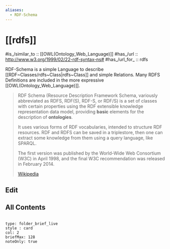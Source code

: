 ```yaml
---
aliases:
  - RDF-Schema
---
```

# [[rdfs]] 


#is_/similar_to :: [[OWL(Ontology_Web_Language)]] 
#has_/url :: http://www.w3.org/1999/02/22-rdf-syntax-ns#
#has_/url_for_ :: rdfs 


RDF-Schema is a simple Language to describe [[RDF~Classes/rdfs~Class|rdfs~Class]] and simple Relations. 
Many RDFS Definitions are included in the more expressive [[OWL(Ontology_Web_Language)]].

> RDF Schema (Resource Description Framework Schema, 
> variously abbreviated as RDFS, RDF(S), RDF-S, or RDF/S) 
> is a set of classes with certain properties 
> using the RDF extensible knowledge representation data model, 
> providing __basic__ elements for the description of __ontologies__. 
> 
> It uses various forms of RDF vocabularies, intended to structure RDF resources. 
> RDF and RDFS can be saved in a triplestore, 
> then one can extract some knowledge from them using a query language, like SPARQL.
>
> The first version was published by the World-Wide Web Consortium (W3C) in April 1998, 
> and the final W3C recommendation was released in February 2014. 
>
> [Wikipedia](https://en.wikipedia.org/wiki/RDF%20Schema)





## Edit

## All Contents

```folderv
```

```ccard
type: folder_brief_live
style : card
col: 2
briefMax: 128
noteOnly: true
```

